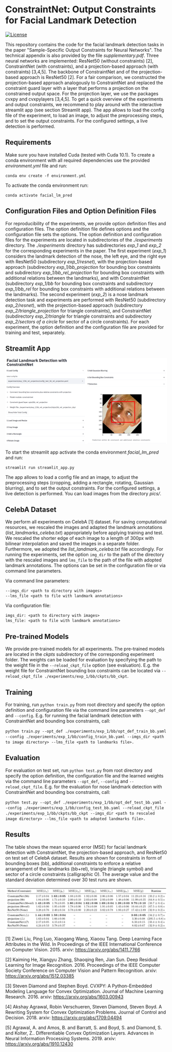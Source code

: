 # ConstraintNet: Output Constraints for Facial Landmark Detection

[![License](https://img.shields.io/pypi/l/Django.svg)](https://github.com/mbroso/constraintnet_facial_detect/blob/master/LICENSE)

This repository contains the code for the facial landmark detection tasks in the paper "Sample-Specific Output Constraints for Neural Networks". The technical appendix is also provided by the file *supplementary.pdf*. Three neural networks are implemented: ResNet50 (without constraints) [2], ConstraintNet (with constraints), and a projection-based approach (with constraints) [3,4,5]. The backbone of ConstraintNet and of the projection-based approach is ResNet50 [2]. For a fair comparison, we constructed the projection-based approach analogously to ConstraintNet and replaced the constraint guard layer with a layer that performs a projection on the constrained output space. For the projection layer, we use the packages cvxpy and cvxpylayers [3,4,5]. To get a quick overview of the experiments and output constraints, we recommend to play around with the interactive streamlit app (see section Streamlit app). The app allows to load the config file of the experiment, to load an image, to adjust the preprocessing steps, and to set the output constraints. For the configured settings, a live detection is performed. 


## Requirements
Make sure you have installed Cuda (tested with Cuda 10.1).
To create a conda environment with all required dependencies use the provided *environment.yml* file and run:

```setup
conda env create -f environment.yml
```

To activate the conda environment  run:
```setup
conda activate facial_lm_pred
```


## Configuration Files and Option Definition Files

For reproducibility
of the experiments, we provide option definition files and configuration files. 
The option definition file defines options and the configuration file sets the 
options. The option definition and configuration files for the experiments are located in subdirectories of the *./experiments*
directory. The *./experiments* directory has subdirectories *exp_1* and *exp_2* for 
the corresponding experiments in the paper. The first experiment (*exp_1*) considers the
landmark detection of the nose, the left eye, and the right eye with ResNet50 
(subdirectory *exp_1/resnet*), with the projection-based approach (subdirectory *exp_1/bb_projection* for bounding box 
constraints and subdirectory *exp_1/bb_rel_projection* for bounding box constraints with additional
relations between the landmarks), and with ConstraintNet (subdirectory *exp_1/bb* for bounding box 
constraints and subdirectory *exp_1/bb_rel* for bounding box constraints with additional
relations between the landmarks). The second experiment (*exp_2*) is a nose landmark detection task and experiments are performed with ResNet50 (subdirectory *exp_2/resnet*), with the projection-based approach (subdirectory *exp_2/triangle_projection* for triangle constraints), and ConstraintNet
(subdirectory *exp_2/triangle* for triangle constraints and subdirectory *exp_2/sectors of
a circle* for sector of a circle constraints). For each experiment, the option definition and the configuration file are
provided for training and test, separately.

## Streamlit App

![](screenshot_app.png)

To start the streamlit app activate the conda environment *facial_lm_pred* and
run:
```setup
streamlit run streamlit_app.py
```
The app allows to load a config file and an image, to adjust the preprocessing steps
(cropping, adding a rectangle, rotating, Gaussian blurring), and to set the output constraints.
For the configured settings, a live detection is performed. You can load images
from the directory *pics/*.



## CelebA Dataset

We perform all experiments on CelebA [1] dataset. For saving computational
resources, we rescaled the images and adapted the landmark annotations
(*list_landmarks_celeba.txt*) appropriately before applying training and test. We rescaled
the shorter edge of each image to a length of 300px with bilinear interpolation and
saved
the images in a separate folder. Furthermore, we adopted the *list_landmark_celeba.txt* file accordingly. For running the experiments, set the option `img_dir` to the path of the directory with the rescaled images and 
`lms_file` to the path of the file with adopted landmark annotations. The options can be set in the configuration file or via command line parameters.

Via command line parameters:
```
--imgs_dir <path to directory with images>              
--lms_file <path to file with landmark annotations>
```

Via configuration file:
```
imgs_dir: <path to directory with images>
lms_file: <path to file with landmark annotations>
```

## Pre-trained Models
We provide pre-trained models for all experiments.
The pre-trained models are located in the *ckpts* subdirectory of the
corresponding experiment folder. The weights can be loaded for evaluation by
specifying the path to the weight file in the `--reload_ckpt_file` option (see
evaluation). E.g. the weight file for ConstraintNet bounding box constraints can be located via
`--reload_ckpt_file ./experiments/exp_1/bb/ckpts/bb_ckpt`.

## Training

For training, run `python train.py` from root directory and specify
the option definition and configuration file via the command line parameters
`--opt_def` and `--config`. E.g. for running the facial landmark detection with
ConstraintNet and bounding box constraints, call:

`python train.py --opt_def
./experiments/exp_1/bb/opt_def_train_bb.yaml --config
./experiments/exp_1/bb/config_train_bb.yaml --imgs_dir <path to image directory> --lms_file <path
to landmarks file>.`



## Evaluation

For evaluation on test set, run `python test.py` from root directory and specify
the option definition, the configuration file and the learned weights via 
the command line parameters `--opt_def`, `--config` and `--reload_ckpt_file`. 
E.g. for the evaluation for nose landmark detection with ConstraintNet and bounding box 
constraints, call:

`python test.py --opt_def ./experiments/exp_1/bb/opt_def_test_bb.yaml
--config ./experiments/exp_1/bb/config_test_bb.yaml --reload_ckpt_file
./experiments/exp_1/bb/ckpts/bb_ckpt --imgs_dir <path to rescaled image directory> --lms_file <path
to adopted landmarks file>.`

## Results

The table shows the mean squared error (MSE) for facial landmark detection with
ConstraintNet, the projection-based approach, and ResNet50 on test set of CelebA dataset. Results are shown
for constraints in form of bounding boxes (bb), additional constraints to
enforce a relative arrangement of the landmarks (bb+rel), triangle (triangle
symbol) and sector of a circle constraints (calligraphic O). The average value and the standard deviation determined over 30
test runs are shown. 

![](results_facial_landmark_prediction.png)

[1] Ziwei Liu, Ping Luo, Xiaogang Wang, Xiaoou Tang. Deep Learning Face
Attributes in the Wild. In Proceedings of the IEEE International Conference on
Computer Vision. 2015. arxiv: https://arxiv.org/abs/1411.7766 

[2] Kaiming He, Xiangyu Zhang, Shaoqing Ren, Jian Sun. Deep Residual Learning
for Image Recognition. 2016. Proceedings of the IEEE Computer Society Conference on Computer Vision and Pattern Recognition. arxiv: https://arxiv.org/abs/1512.03385

[3] Steven Diamond and Stephen Boyd. CVXPY: A Python-Embedded Modeling Language for Convex Optimization. Journal of Machine Learning Research. 2016. arxiv: https://arxiv.org/abs/1603.00943

[4] Akshay Agrawal, Robin Verschueren, Steven Diamond, Steven Boyd. A Rewriting
System for Convex Optimization Problems. Journal of Control and Decision. 2018.
arxiv: https://arxiv.org/abs/1709.04494

[5] Agrawal, A. and Amos, B. and Barratt, S. and Boyd, S. and Diamond, S. and
Kolter, Z.. Differentiable Convex Optimization Layers. Advances in Neural
Information Processing Systems. 2019. arxiv: https://arxiv.org/abs/1910.12430
